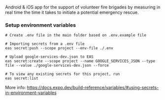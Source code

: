 Android & iOS app for the support of volunteer fire brigades by measuring in real time the time it takes to initiate a potential emergency rescue.

### Setup environment variables
```
# Create .env file in the main folder based on .env.example file

# Importing secrets from a .env file
eas secret:push --scope project --env-file ./.env

# Upload google-services-dev.json to EAS
eas secret:create --scope project --name GOOGLE_SERVICES_JSON --type file --value ./google-services-dev.json --force

# To view any existing secrets for this project, run
eas secret:list
```
More info: https://docs.expo.dev/build-reference/variables/#using-secrets-in-environment-variables